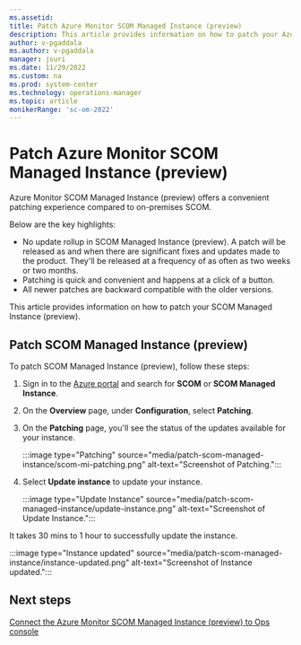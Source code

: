 ```yaml
---
ms.assetid: 
title: Patch Azure Monitor SCOM Managed Instance (preview)
description: This article provides information on how to patch your Azure Monitor SCOM Managed Instance (preview).
author: v-pgaddala
ms.author: v-pgaddala
manager: jsuri
ms.date: 11/29/2022
ms.custom: na
ms.prod: system-center
ms.technology: operations-manager
ms.topic: article
monikerRange: 'sc-om-2022'
---
```


# Patch Azure Monitor SCOM Managed Instance (preview)

Azure Monitor SCOM Managed Instance (preview) offers a convenient patching experience compared to on-premises SCOM. 

Below are the key highlights:

- No update rollup in SCOM Managed Instance (preview). A patch will be released as and when there are significant fixes and updates made to the product. They'll be released at a frequency of as often as two weeks or two months.
- Patching is quick and convenient and happens at a click of a button.
- All newer patches are backward compatible with the older versions. 

This article provides information on how to patch your SCOM Managed Instance (preview).

## Patch SCOM Managed Instance (preview)

To patch SCOM Managed Instance (preview), follow these steps:

1. Sign in to the [Azure portal](https://portal.azure.com/) and search for **SCOM** or **SCOM Managed Instance**.
1. On the **Overview** page, under **Configuration**, select **Patching**.
1. On the **Patching** page, you'll see the status of the updates available for your instance.

     :::image type="Patching" source="media/patch-scom-managed-instance/scom-mi-patching.png" alt-text="Screenshot of Patching.":::

1. Select **Update instance** to update your instance.

     :::image type="Update Instance" source="media/patch-scom-managed-instance/update-instance.png" alt-text="Screenshot of Update Instance.":::
 
It takes 30 mins to 1 hour to successfully update the instance.

 :::image type="Instance updated" source="media/patch-scom-managed-instance/instance-updated.png" alt-text="Screenshot of Instance updated.":::

## Next steps

[Connect the Azure Monitor SCOM Managed Instance (preview) to Ops console](connect-managed-instance-ops-console.md)